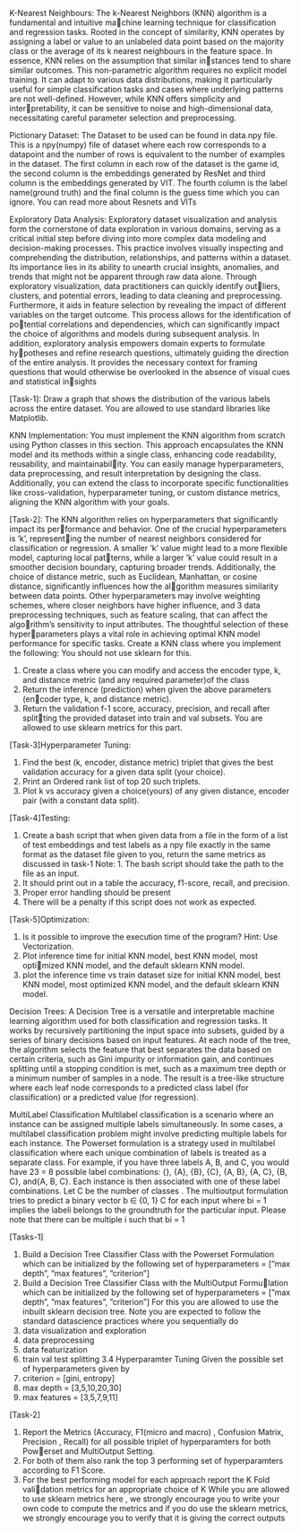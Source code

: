 K-Nearest Neighbours:
The k-Nearest Neighbors (KNN) algorithm is a fundamental and intuitive machine learning technique for classification and regression tasks. Rooted in the concept of similarity, KNN operates by assigning a label or value to an unlabeled data point based on the majority class or the average of its k nearest neighbours in the feature space. In essence, KNN relies on the assumption that similar instances tend to share similar outcomes. This non-parametric algorithm requires no explicit model training. It can adapt to various data distributions, making it particularly useful for simple classification tasks and cases where underlying patterns are not well-defined. However, while KNN offers simplicity and interpretability, it can be sensitive to noise and high-dimensional data, necessitating careful parameter selection and preprocessing.

Pictionary Dataset: The Dataset to be used can be found in data.npy file. This is a npy(numpy) file of dataset where each row corresponds to a datapoint and the number of rows is equivalent to the number of examples in the dataset. The first column in each row of the dataset is the game id, the second column is the embeddings generated by ResNet and third column is the embeddings generated by VIT. The fourth column is the label name(ground truth) and the final column is the guess time which you can ignore. You can read more about Resnets and VITs


Exploratory Data Analysis: Exploratory dataset visualization and analysis form the cornerstone of data exploration in various domains, serving as a critical initial step before diving into more complex data modeling and decision-making processes. This practice involves visually inspecting and comprehending the distribution, relationships, and patterns within a dataset. Its importance lies in its ability to unearth crucial insights, anomalies, and trends that might not be apparent through raw data alone. Through exploratory visualization, data practitioners can quickly identify outliers, clusters, and potential errors, leading to data cleaning and preprocessing. Furthermore, it aids in feature selection by revealing the impact of different variables on the target outcome. This process allows for the identification of potential correlations and dependencies, which can significantly impact the choice of algorithms and models during subsequent analysis. In addition, exploratory analysis empowers domain experts to formulate hypotheses and refine research questions, ultimately guiding the direction of the entire analysis. It provides the necessary context for framing questions that would otherwise be overlooked in the absence of visual cues and statistical insights

[Task-1]: Draw a graph that shows the distribution of the various labels across the entire dataset. You are allowed to use standard libraries like Matplotlib.

KNN Implementation: You must implement the KNN algorithm from scratch using Python classes in this section. This approach encapsulates the KNN model and its methods within a single class, enhancing code readability, reusability, and maintainability. You can easily manage hyperparameters, data preprocessing, and result interpretation by designing the class. Additionally, you can extend the class to incorporate specific functionalities like cross-validation, hyperparameter tuning, or custom distance metrics, aligning the KNN algorithm with your goals.

[Task-2]: The KNN algorithm relies on hyperparameters that significantly impact its performance and behavior. One of the crucial hyperparameters is ’k’, representing the number of nearest neighbors considered for classification or regression. A smaller ’k’ value might lead to a more flexible model, capturing local patterns, while a larger ’k’ value could result in a smoother decision boundary, capturing broader trends. Additionally, the choice of distance metric, such as Euclidean, Manhattan, or cosine distance, significantly influences how the algorithm measures similarity between data points. Other hyperparameters may involve weighting schemes, where closer neighbors have higher influence, and 3 data preprocessing techniques, such as feature scaling, that can affect the algorithm’s sensitivity to input attributes. The thoughtful selection of these hyperparameters plays a vital role in achieving optimal KNN model performance for specific tasks. Create a KNN class where you implement the following:
You should not use sklearn for this.
1. Create a class where you can modify and access the encoder type, k, and distance metric (and any required parameter)of the class 
2. Return the inference (prediction) when given the above parameters (encoder type, k, and distance metric). 
3. Return the validation f-1 score, accuracy, precision, and recall after splitting the provided dataset into train and val subsets. You are allowed to use sklearn metrics for this part.

[Task-3]Hyperparameter Tuning:
1. Find the best (k, encoder, distance metric) triplet that gives the best validation accuracy for a given data split (your choice). 
2. Print an Ordered rank list of top 20 such triplets. 
3. Plot k vs accuracy given a choice(yours) of any given distance, encoder pair (with a constant data split).

[Task-4]Testing:
1. Create a bash script that when given data from a file in the form of a list of test embeddings and test labels as a npy file exactly in the same format as the dataset file given to you, return the same metrics as discussed in task-1
Note: 1. The bash script should take the path to the file as an input. 
2. It should print out in a table the accuracy, f1-score, recall, and precision.
3. Proper error handling should be present 
4. There will be a penalty if this script does not work as expected.

[Task-5]Optimization:
1. Is it possible to improve the execution time of the program? Hint: Use Vectorization. 
2. Plot inference time for initial KNN model, best KNN model, most optimized KNN model, and the default sklearn KNN model. 
3. plot the inference time vs train dataset size for initial KNN model, best KNN model, most optimized KNN model, and the default sklearn KNN model.


Decision Trees:
A Decision Tree is a versatile and interpretable machine learning algorithm used
for both classification and regression tasks. It works by recursively partitioning
the input space into subsets, guided by a series of binary decisions based on
input features. At each node of the tree, the algorithm selects the feature
that best separates the data based on certain criteria, such as Gini impurity or
information gain, and continues splitting until a stopping condition is met, such
as a maximum tree depth or a minimum number of samples in a node. The
result is a tree-like structure where each leaf node corresponds to a predicted
class label (for classification) or a predicted value (for regression).

 MultiLabel Classification
Multilabel classification is a scenario where an instance can be assigned multiple
labels simultaneously. In some cases, a multilabel classification problem might
involve predicting multiple labels for each instance.
The Powerset formulation is a strategy used in multilabel classification where
each unique combination of labels is treated as a separate class. For example,
if you have three labels A, B, and C, you would have 23 = 8 possible label
combinations: {}, {A}, {B}, {C}, {A, B}, {A, C}, {B, C}, and{A, B, C}. Each
instance is then associated with one of these label combinations.
Let C be the number of classes . The multioutput formulation tries to predict
a binary vector b ∈ {0, 1}
C for each input where bi = 1 implies the labeli belongs
to the groundtruth for the particular input. Please note that there can be
multiple i such that bi = 1

[Tasks-1]
1. Build a Decision Tree Classifier Class with the Powerset Formulation
which can be initialized by the following set of hyperparameters = [”max
depth”, ”max features”, ”criterion”]
2. Build a Decision Tree Classifier Class with the MultiOutput Formulation which can be initialized by the following set of hyperparameters =
[”max depth”, ”max features”, ”criterion”]
For this you are allowed to use the inbuilt sklearn decision tree. Note you are
expected to follow the standard datascience practices where you sequentially do
1. data visualization and exploration
2. data preprocessing
3. data featurization
4. train val test splitting
3.4 Hyperparamter Tuning
Given the possible set of hyperparameters given by
1. criterion = [gini, entropy]
2. max depth = [3,5,10,20,30]
3. max features = [3,5,7,9,11]

[Task-2]
1. Report the Metrics (Accuracy, F1(micro and macro) , Confusion Matrix,
Precision , Recall) for all possible triplet of hyperparamters for both Powerset and MultiOutput Setting.
2. For both of them also rank the top 3 performing set of hyperparamters
according to F1 Score.
3. For the best performing model for each approach report the K Fold validation metrics for an appropriate choice of K While you are allowed to use
sklearn metrics here , we strongly encourage you to write your own code
to compute the metrics and if you do use the sklearn metrics, we strongly
encourage you to verify that it is giving the correct outputs

